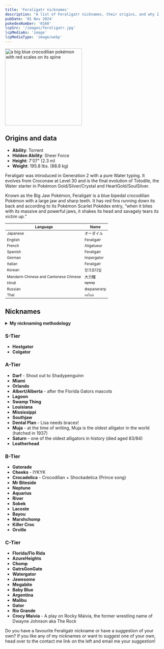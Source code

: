 ```yaml
---
title: 'Feraligatr nicknames'
description: "A list of Feraligatr nicknames, their origins, and why I think they're cool."
pubDate: '01 Nov 2024'
pokedexNumber: '0160'
lcpSrc: '/images/feraligatr.jpg'
lcpMediaAs: 'image'
lcpMediaType: 'image/webp'
---
```

<div class="img-center">
	<picture>
		<source srcset="/images/feraligatr.webp" type="image/webp">
		<img src="/images/feraligatr.jpg" width="250px" height="250px" alt="a big blue crocodilian pokémon with red scales on its spine">
	</picture>
</div>

## Origins and data
<div class="room-box">
	<div class="room-box-left">
		<ul>
			<li><strong>Ability</strong>: Torrent</li>
			<li><strong>Hidden Ability</strong>: Sheer Force</li>
			<li><strong>Height</strong>: 7'07" (2.3 m)</li>
			<li><strong>Weight</strong>: 195.8 lbs. (88.8 kg)</li>
		</ul>
		<p>Feraligatr was introduced in Generation 2 with a pure Water typing. It evolves from Croconaw at Level 30 and is the final evolution of Totodile, the Water starter in Pokémon Gold/Silver/Crystal and HeartGold/SoulSilver.</p>
		<p>Known as the Big Jaw Pokémon, Feraligatr is a blue bipedal crocodilian Pokémon with a large jaw and sharp teeth. It has red fins running down its back and according to its Pokémon Scarlet Pokédex entry, <q cite="https://bulbapedia.bulbagarden.net/wiki/Feraligatr_(Pok%C3%A9mon)#Pok%C3%A9dex_entries">when it bites with its massive and powerful jaws, it shakes its head and savagely tears its victim up.</q></p>
	</div>
	<div class="room-box-right">
		<table class="room-table" style="font-size:12px">
			<thead>
				<tr>
					<th>Language</th>
					<th>Name</th>
				</tr>
			</thead>
			<tbody>
				<tr>
					<td>Japanese</td>
					<td><span lang="ja">オーダイル</span></td>
				</tr>
				<tr>
					<td>English</td>
					<td>Feraligatr</td>
				</tr>
				<tr>
					<td>French</td>
					<td>Aligatueur</td>
				</tr>
				<tr>
					<td>Spanish</td>
					<td>Feraligatr</td>
				</tr>
				<tr>
					<td>German</td>
					<td>Impergator</td>
				</tr>
				<tr>
					<td>Italian</td>
					<td>Feraligatr</td>
				</tr>
				<tr>
					<td>Korean</td>
					<td><span lang="ko">장크로다일 </span></td>
				</tr>
				<tr>
					<td>Mandarin Chinese and Cantonese Chinese</td>
					<td><span lang="zh">大力鱷</span></td>
				</tr>
				<tr>
					<td>Hindi</td>
					<td>महामच्छ</td>
				</tr>
				<tr>
					<td>Russian</td>
					<td>Фералигатр</td>
				</tr>
				<tr>
					<td>Thai</td>
					<td>ออไดล์</td>
				</tr>
			</tbody>
		</table>
	</div>
</div>

## Nicknames
<section class="deets">
	<details>
	<summary><strong>My nicknaming methodology</strong></summary>
	<ul>
		<li>I rank nicknames by lettered tiers: S, A, B, C, and D. S is the best and D is the worst.</li>
		<li>I'll usually list my inspiration for a nickname so you know where they came from.</li>
	</ul>
	</details>
</section>

### S-Tier

* **Hostgator**
* **Colgator**

### A-Tier

* **Darf** - Shout out to Shadypenguinn
* **Miami**
* **Orlando**
* **Albert/Alberta** - after the Florida Gators mascots
* **Lagoon**
* **Swamp Thing**
* **Louisiana**
* **Mississippi**
* **Southjaw**
* **Dental Plan** - Lisa needs braces!
* **Muja** - at the time of writing, Muja is the oldest alligator in the world (hatched in 1937)
* **Saturn** - one of the oldest alligators in history (died aged 83/84)
* **Leatherhead**

### B-Tier

* **Gatorade**
* **Cheeks** - IYKYK
* **Crocadelica** - Crocodilian + Shockadelica (Prince song)
* **Mr Biteside**
* **Neptune**
* **Aquarius**
* **River**
* **Sobek**
* **Lacoste**
* **Bayou**
* **Marshchomp**
* **Killer Croc**
* **Orville**

### C-Tier

* **Florida/Flo Rida**
* **AzureHeights**
* **Chomp**
* **GatrsGonGate**
* **Watergator**
* **Jawesome**
* **Megabite**
* **Baby Blue**
* **Argentina**
* **Malibu**
* **Gator**
* **Rio Grande**
* **Crocy Maivia** - A play on Rocky Maivia, the former wrestling name of Dwayne Johnson aka The Rock

Do you have a favourite Feraligatr nickname or have a suggestion of your own? If you like any of my nicknames or want to suggest one of your own, head over to the contact me link on the left and email me your suggestion!